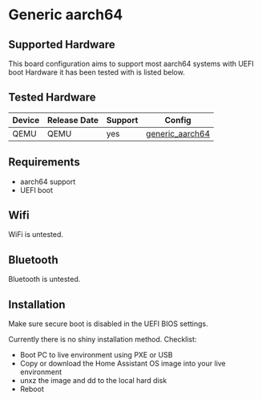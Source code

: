 # Generic aarch64

## Supported Hardware

This board configuration aims to support most aarch64 systems with UEFI boot
Hardware it has been tested with is listed below.

## Tested Hardware

| Device                | Release Date | Support | Config      |
|-----------------------|--------------|---------|-------------|
| QEMU                  | QEMU         | yes     | [generic_aarch64](../../../buildroot-external/configs/generic_aarch64_defconfig) |


## Requirements

- aarch64 support
- UEFI boot

## Wifi

WiFi is untested.

## Bluetooth

Bluetooth is untested.

## Installation

Make sure secure boot is disabled in the UEFI BIOS settings.

Currently there is no shiny installation method. Checklist:
- Boot PC to live environment using PXE or USB
- Copy or download the Home Assistant OS image into your live environment
- unxz the image and dd to the local hard disk
- Reboot
